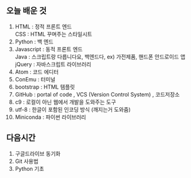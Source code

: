 ## 오늘 배운 것
1. HTML : 정적 프론트 엔드  
   CSS : HTML 꾸며주는 스타일시트
2. Python : 백 엔드
3. Javascript : 동적 프론트 엔드  
   Java : 스크립트랑 다릅니다요, 백엔드다, ex) 가전제품, 핸드폰 안드로이드 앱    
   jQuery : 자바스크립트 라이브러리
4. Atom : 코드 에디터
5. ConEmu : 터미널
6. bootstrap : HTML 템플릿
7. GitHub : portal of code , VCS (Version Control System) , 코드저장소
8. c9 : 로컬이 아닌 웹에서 개발을 도와주는 도구
9. utf-8 : 한글이 포함된 인코딩 방식 (깨지는거 도와줌)
10. Miniconda : 파이썬 라이브러리

## 다음시간
1. 구글드라이브 동기화
2. Git 사용법
3. Python 기초
